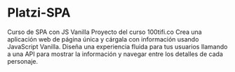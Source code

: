 # Platzi-SPA
Curso de SPA con JS Vanilla
Proyecto del curso
100tifi.co
Crea una aplicación web de página única y cárgala con información usando JavaScript Vanilla. Diseña una experiencia fluida para tus usuarios llamando a una API para mostrar la información y navegar entre los detalles de cada personaje.
